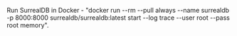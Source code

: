 Run SurrealDB in Docker - "docker run --rm --pull always --name surrealdb -p 8000:8000 surrealdb/surrealdb:latest start --log trace --user root --pass root memory".
